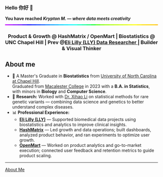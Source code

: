 ### Hello 你好 👋
**You have reached *Krypton M. — where data meets creativity***
<img style="width:100%;height:3px;" src="./bar.gif" />
<h3 align="center"> Product & Growth @ HashMatrix / OpenMart | Biostatistics @ UNC Chapel Hill | Prev @<a href='https://www.lilly.com/'>Eli Lilly (LLY) Data Researcher </a> | Builder & Visual Thinker

## About me

- 🌱 A Master's Graduate in **Biostatistics** from [University of North Carolina at Chapel Hill](https://sph.unc.edu/bios/biostatistics/).  
  Graduated from [Macalester College](https://www.macalester.edu/) in 2023 with a **B.A. in Statistics**, with minors in **Biology** and **Computer Science**.  
- 🧬 **Research:** Worked with [Dr. Xihao Li](https://github.com/li-lab-genetics) on statistical methods for rare genetic variants — combining data science and genetics to better understand complex diseases.  
- 📊 **Professional Experience:**  
  - **[Eli Lilly (LLY)](https://www.lilly.com/)** — Supported biomedical data projects using biostatistics and analytics to improve clinical insights.  
  - **[HashMatrix](https://hashmatrix.xyz/)** — Led growth and data operations; built dashboards, analyzed product behavior, and ran experiments to optimize user growth.  
  - **[OpenMart](https://openmart.com/)** — Worked on product analytics and go-to-market execution; connected user feedback and retention metrics to guide product scaling.  

- ---------------------------------------------------------------------------------------------

[About Me](https://www.notion.so/classy-whim/Krypton-s-OS-13909476ffca8079a8b5edde901505a0?source=copy_link)
